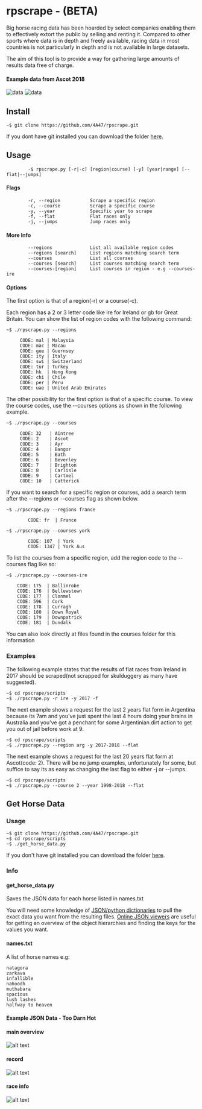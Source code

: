 # rpscrape - (BETA)

Big horse racing data has been hoarded by select companies enabling them to effectively extort the public by selling and renting it. Compared to other sports where data is in depth and freely available, racing data in most countries is not particularly in depth and is not available in large datasets.

The aim of this tool is to provide a way for gathering large amounts of results data free of charge.


#### Example data from Ascot 2018

![data](https://i.postimg.cc/7LncCDMG/data1.png)
![data](https://i.postimg.cc/SsQPC5DZ/data2.png)

## Install

```
~$ git clone https://github.com/4A47/rpscrape.git
```

If you dont have git installed you can download the folder [here](https://github.com/4A47/rpscrape/archive/master.zip).

## Usage
```
        -$ rpscrape.py [-r|-c] [region|course] [-y] [year|range] [--flat|--jumps]
```

#### Flags

```
        -r, --region           Scrape a specific region
        -c, --course           Scrape a specific course
        -y, --year             Specific year to scrape
        -f, --flat             Flat races only
        -j, --jumps            Jump races only
```
#### More Info

```
        --regions              List all available region codes
        --regions [search]     List regions matching search term
        --courses              List all courses
        --courses [search]     List courses matching search term
        --courses-[region]     List courses in region - e.g --courses-ire
```

#### Options

The first option is that of a region(-r) or a course(-c).

Each region has a 2 or 3 letter code like ire for Ireland or gb for Great Britain. You can show the list of region codes with the following command:
```
~$ ./rpscrape.py --regions

     CODE: mal | Malaysia
     CODE: mac | Macau
     CODE: gue | Guernsey
     CODE: ity | Italy
     CODE: swi | Switzerland
     CODE: tur | Turkey
     CODE: hk  | Hong Kong
     CODE: chi | Chile
     CODE: per | Peru
     CODE: uae | United Arab Emirates

```

The other possibility for the first option is that of a specific course. To view the course codes, use the --courses options as shown in the following example.

```
~$ ./rpscrape.py --courses

     CODE: 32   | Aintree
     CODE: 2    | Ascot
     CODE: 3    | Ayr
     CODE: 4    | Bangor
     CODE: 5    | Bath
     CODE: 6    | Beverley
     CODE: 7    | Brighton
     CODE: 8    | Carlisle
     CODE: 9    | Cartmel
     CODE: 10   | Catterick

```

If you want to search for a specific region or courses, add a search term after the --regions or --courses flag as shown below.

```
~$ ./rpscrape.py --regions france

        CODE: fr  | France

```

```
~$ ./rpscrape.py --courses york

        CODE: 107  | York
        CODE: 1347 | York Aus

```

To list the courses from a specific region, add the region code to the --courses flag like so:
 ```
~$ ./rpscrape.py --courses-ire

     CODE: 175  | Ballinrobe
     CODE: 176  | Bellewstown
     CODE: 177  | Clonmel
     CODE: 596  | Cork
     CODE: 178  | Curragh
     CODE: 180  | Down Royal
     CODE: 179  | Downpatrick
     CODE: 181  | Dundalk

 ```

You can also look directly at files found in the courses folder for this information

### Examples

The following example states that the results of flat races from Ireland in 2017 should be scraped(not scrapped for skulduggery as many have suggested).

```
~$ cd rpscrape/scripts
~$ ./rpscrape.py -r ire -y 2017 -f
```

The next example shows a request for the last 2 years flat form in Argentina because its 7am and you've just spent the last 4 hours doing your brains in Australia and you've got a penchant for some Argentinian dirt action to get you out of jail before work at 9.

```
~$ cd rpscrape/scripts
~$ ./rpscrape.py --region arg -y 2017-2018 --flat
```

The next example shows a request for the last 20 years flat form at Ascot(code: 2). There will be no jump examples, unfortunately for some, but suffice to say its as easy as changing the last flag to either -j or --jumps.

```
~$ cd rpscrape/scripts
~$ ./rpscrape.py --course 2 --year 1998-2018 --flat
```

## Get Horse Data

### Usage

```
~$ git clone https://github.com/4A47/rpscrape.git
~$ cd rpscrape/scripts
~$ ./get_horse_data.py
```

If you don't have git installed you can download the folder [here](https://github.com/4A47/rpscrape/archive/master.zip).

### Info

#### get_horse_data.py 
Saves the JSON data for each horse listed in names.txt

You will need some knowledge of [JSON/python dictionaries](https://codingnetworker.com/2015/10/python-dictionaries-json-crash-course/) to pull the exact data you want from the resulting files. [Online JSON viewers](https://codebeautify.org/jsonviewer) are useful for getting an overview of the object hierarchies and finding the keys for the values you want.
 

#### names.txt
A list of horse names e.g:
```
natagora
zarkava
infallible
nahoodh
muthabara
spacious
lush lashes
halfway to heaven
```
 
#### Example JSON Data - Too Darn Hot

#### main overview
![alt text](https://i.postimg.cc/gjRFwwGy/main-json-overview.png)

#### record
![alt text](https://i.postimg.cc/mZFGpn7c/lifetime-records.png)

#### race info
![alt text](https://i.imgur.com/XtOzZDJ.png)
